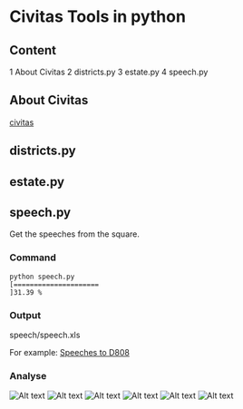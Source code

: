 # Civitas Tools in python #
## Content ##
1 About Civitas
2 districts.py
3 estate.py
4 speech.py
## About Civitas ##
[civitas](http://civitas.soobb.com)
## districts.py ##
## estate.py ##
## speech.py ##
Get the speeches from the square.
### Command ###
    python speech.py
    [=====================                                               ]31.39 %
### Output ###
speech/speech.xls

For example: [Speeches to D808 ](https://github.com/JiYouMCC/CivitasTool/blob/master/py_version/speech/speech.xls?raw=true)
### Analyse ###
![Alt text](/path/to/img.jpg "Optional title")
![Alt text](/path/to/img.jpg "Optional title")
![Alt text](/path/to/img.jpg "Optional title")
![Alt text](/path/to/img.jpg "Optional title")
![Alt text](/path/to/img.jpg "Optional title")
![Alt text](/path/to/img.jpg "Optional title")






